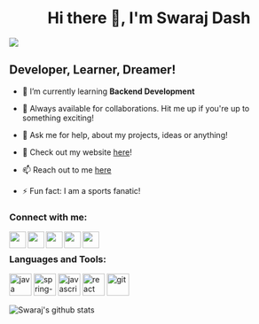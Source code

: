 <h1 align="center">Hi there 👋, I'm Swaraj Dash</h1>

![](https://komarev.com/ghpvc/?username=iamspd2&color=brightgreen)

## Developer, Learner, Dreamer!
<!-- - 🔭 I’m currently working on **JARVIS - a Windows assistant** -->
- 🌱 I’m currently learning **Backend Development** 

- 👯 Always available for collaborations. Hit me up if you're up to something exciting!

- 💬 Ask me for help, about my projects, ideas or anything!

- 📌 Check out my website <a href = "https://swarajdash.com/">here</a>!

- 📫 Reach out to me <a href="mailto: swarajdash40@gmail.com">here</a>

- ⚡ Fun fact: I am a sports fanatic!

### Connect with me:

[<img align="left" width="30px" src="https://img.icons8.com/fluency/48/undefined/globe-earth.png" />][website]
[<img align="left" width="30px" src="https://img.icons8.com/fluency/48/undefined/linkedin.png" />][linkedin]
[<img align="left" width="30px" src="https://img.icons8.com/fluency/48/undefined/twitter.png" />][twitter]
[<img align="left" width="30px" src="https://img.icons8.com/fluency/48/undefined/instagram-new.png" />][instagram]
[<img align="left" width="30px" src="https://img.icons8.com/fluency/48/undefined/gmail-new.png" />][mail]


<br />

### Languages and Tools:

<p align="left">
  <img src="https://img.icons8.com/color/48/undefined/java-coffee-cup-logo--v1.png" alt="java" width="40" height="40"/>
  <img src="https://dz2cdn1.dzone.com/storage/temp/12434118-spring-boot-logo.png" alt="spring-boot" width="40" height="40"/>  
  <img src="https://img.icons8.com/color/48/undefined/javascript--v1.png" alt="javascript" width="40" height="40"/>
  <img src="https://img.icons8.com/color/48/undefined/react-native.png" alt="react" width="40" height="40"/>
  <img src="https://img.icons8.com/color/48/undefined/git.png" alt="git" width="40" height="40"/>
</p> 

![Swaraj's github stats](https://github-readme-stats.vercel.app/api?username=iamspd2&show_icons=true&theme=yeblu)

[website]: https://swarajdash.com
[twitter]: https://twitter.com/swalaxh
[instagram]: https://instagram.com/swaraj2
[linkedin]: https://www.linkedin.com/in/theswaraj
[mail]: mailto:swarajdash40@gmail.com
